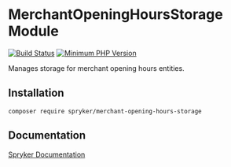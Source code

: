 # MerchantOpeningHoursStorage Module
[![Build Status](https://travis-ci.org/spryker/merchant-opening-hours-storage.svg)](https://travis-ci.org/spryker/merchant-opening-hours-storage)
[![Minimum PHP Version](https://img.shields.io/badge/php-%3E%3D%207.3-8892BF.svg)](https://php.net/)

Manages storage for merchant opening hours entities.

## Installation

```
composer require spryker/merchant-opening-hours-storage
```

## Documentation

[Spryker Documentation](https://academy.spryker.com/developing_with_spryker/module_guide/modules.html)
